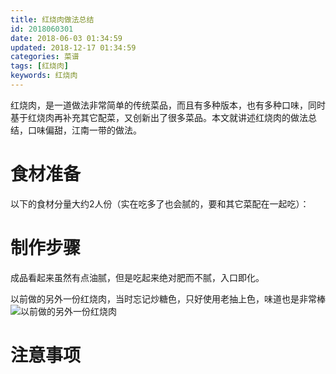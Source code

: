 ```yaml
---
title: 红烧肉做法总结
id: 2018060301
date: 2018-06-03 01:34:59
updated: 2018-12-17 01:34:59
categories: 菜谱
tags: [红烧肉]
keywords: 红烧肉
---
```



红烧肉，是一道做法非常简单的传统菜品，而且有多种版本，也有多种口味，同时基于红烧肉再补充其它配菜，又创新出了很多菜品。本文就讲述红烧肉的做法总结，口味偏甜，江南一带的做法。


<!-- more -->


# 食材准备


以下的食材分量大约2人份（实在吃多了也会腻的，要和其它菜配在一起吃）：





# 制作步骤


成品看起来虽然有点油腻，但是吃起来绝对肥而不腻，入口即化。

以前做的另外一份红烧肉，当时忘记炒糖色，只好使用老抽上色，味道也是非常棒
![以前做的另外一份红烧肉](https://ws1.sinaimg.cn/large/b7f2e3a3gy1fy94c8f2csj229s29s7wi.jpg "以前做的另外一份红烧肉")


# 注意事项



